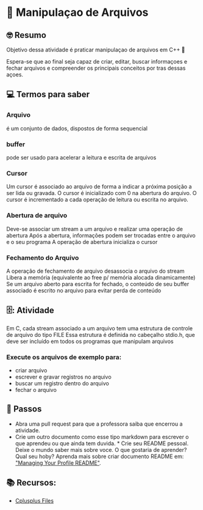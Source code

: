 # :wave: Manipulaçao de Arquivos 

## 🤓 Resumo

Objetivo dessa atividade é praticar manipulaçao de arquivos em C++ 🚀

Espera-se que ao final seja capaz de criar, editar, buscar informaçoes e fechar arquivos e compreender os principais conceitos por tras dessas açoes. 

## 💻 Termos para saber

### Arquivo 
é um conjunto de dados, dispostos de forma sequencial

### buffer 
pode ser usado para acelerar a leitura e escrita de arquivos

### Cursor
Um cursor é associado ao arquivo de forma a indicar a próxima posição a ser lida ou gravada.
O cursor é inicializado com 0 na abertura do arquivo.
O cursor é incrementado a cada operação de leitura ou escrita no arquivo.

### Abertura de arquivo
Deve-se associar um stream a um arquivo e realizar uma operação de abertura 
Após a abertura, informações podem ser trocadas entre o arquivo e o seu programa 
A operação de abertura inicializa o cursor

### Fechamento do Arquivo
A operação de fechamento de arquivo desassocia o arquivo do stream 
Libera a memória (equivalente ao free p/ memória alocada dinamicamente) 
Se um arquivo aberto para escrita for fechado, o conteúdo de seu buffer associado é escrito no arquivo para evitar perda de conteúdo

## 🗄: Atividade

Em C, cada stream associado a um arquivo tem uma estrutura de controle de arquivo do tipo FILE 
Essa estrutura é definida no cabeçalho stdio.h, que deve ser incluído em todos os programas que manipulam arquivos

### Execute os arquivos de exemplo para:

- criar arquivo
- escrever e gravar registros no arquivo
- buscar um registro dentro do arquivo
- fechar o arquivo

## 📝 Passos

* Abra uma pull request para que a professora saiba que encerrou a atividade.  
* Crie um outro documento como esse tipo markdown para escrever o que aprendeu ou que ainda tem duvida. * Crie seu README pessoal. Deixe o mundo saber mais sobre voce. O que gostaria de aprender? Qual seu hoby? Aprenda mais sobre criar documento README em: ["Managing Your Profile README"](https://docs.github.com/en/github/setting-up-and-managing-your-github-profile/managing-your-profile-readme).

## 📚  Recursos: 
* [Cplusplus Files](http://www.cplusplus.com/doc/tutorial/files/) 



